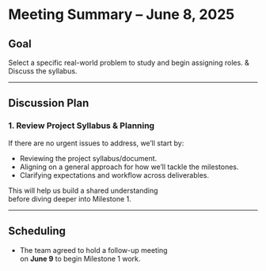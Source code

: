 # Meeting Summary – June 8, 2025

## Goal

 Select a specific real-world problem to study and begin assigning roles.
& Discuss the syllabus.  

---

## Discussion Plan

### 1. Review Project Syllabus & Planning

If there are no urgent issues to address, we’ll start by:

- Reviewing the project syllabus/document.
- Aligning on a general approach for how we’ll tackle the milestones.
- Clarifying expectations and workflow across deliverables.

This will help us build a shared understanding  
before diving deeper into Milestone 1.

---

## Scheduling

- The team agreed to hold a follow-up meeting  
on **June 9** to begin Milestone 1 work.
